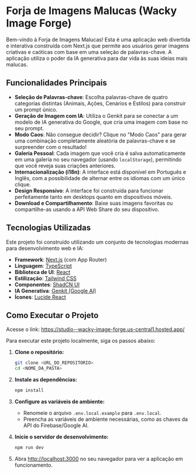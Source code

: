 # Forja de Imagens Malucas (Wacky Image Forge)

Bem-vindo à Forja de Imagens Malucas! Esta é uma aplicação web divertida e interativa construída com Next.js que permite aos usuários gerar imagens criativas e caóticas com base em uma seleção de palavras-chave. A aplicação utiliza o poder da IA generativa para dar vida às suas ideias mais malucas.

## Funcionalidades Principais

- **Seleção de Palavras-chave**: Escolha palavras-chave de quatro categorias distintas (Animais, Ações, Cenários e Estilos) para construir um prompt único.
- **Geração de Imagem com IA**: Utiliza o Genkit para se conectar a um modelo de IA generativa do Google, que cria uma imagem com base no seu prompt.
- **Modo Caos**: Não consegue decidir? Clique no "Modo Caos" para gerar uma combinação completamente aleatória de palavras-chave e se surpreender com o resultado!
- **Galeria Pessoal**: Cada imagem que você cria é salva automaticamente em uma galeria no seu navegador (usando `localStorage`), permitindo que você reveja suas criações anteriores.
- **Internacionalização (i18n)**: A interface está disponível em Português e Inglês, com a possibilidade de alternar entre os idiomas com um único clique.
- **Design Responsivo**: A interface foi construída para funcionar perfeitamente tanto em desktops quanto em dispositivos móveis.
- **Download e Compartilhamento**: Baixe suas imagens favoritas ou compartilhe-as usando a API Web Share do seu dispositivo.

## Tecnologias Utilizadas

Este projeto foi construído utilizando um conjunto de tecnologias modernas para desenvolvimento web e IA:

- **Framework**: [Next.js](https://nextjs.org/) (com App Router)
- **Linguagem**: [TypeScript](https://www.typescriptlang.org/)
- **Biblioteca de UI**: [React](https://react.dev/)
- **Estilização**: [Tailwind CSS](https://tailwindcss.com/)
- **Componentes**: [ShadCN UI](https://ui.shadcn.com/)
- **IA Generativa**: [Genkit (Google AI)](https://firebase.google.com/docs/genkit)
- **Ícones**: [Lucide React](https://lucide.dev/)

## Como Executar o Projeto
Acesse o link: https://studio--wacky-image-forge.us-central1.hosted.app/

Para executar este projeto localmente, siga os passos abaixo:

1.  **Clone o repositório:**
    ```bash
    git clone <URL_DO_REPOSITORIO>
    cd <NOME_DA_PASTA>
    ```

2.  **Instale as dependências:**
    ```bash
    npm install
    ```

3.  **Configure as variáveis de ambiente:**
    - Renomeie o arquivo `.env.local.example` para `.env.local`.
    - Preencha as variáveis de ambiente necessárias, como as chaves da API do Firebase/Google AI.

4.  **Inicie o servidor de desenvolvimento:**
    ```bash
    npm run dev
    ```

5.  Abra [http://localhost:3000](http://localhost:3000) no seu navegador para ver a aplicação em funcionamento.
